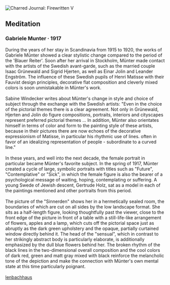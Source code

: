 <div class="artwork-of-the-day">
  <div class="container">
    <div class="img-wrapper">
      <img
        src="https://uploads7.wikiart.org/00437/images/gabriele-munter/1917sinnende.jpg!Large.jpg"
        alt="Charred Journal: Firewritten V" />
    </div>
    <div class="artwork-detail">
      <div class="artwork-origin"> 
        <h2 class="artwork-name">Meditation</h2>
        <h3 class="artist">
          Gabriele Munter
                    ·  1917
        </h3>
      </div>
      <p class="description">
        <span class="artwork-description-text ng-binding" ng-bind-html="viewModel.ArtworkOfTheDay.Description | unsafe">During the years of her stay in Scandinavia from 1915 to 1920, the works of Gabriele Münter showed a clear stylistic change compared to the period of the 'Blauer Reiter'. Soon after her arrival in Stockholm, Münter made contact with the artists of the Swedish avant-garde, such as the married couple Isaac Grünewald and Sigrid Hjerten, as well as Einar Jolin and Leander Engström. The influence of these Swedish pupils of Henri Matisse with their Fauvist design principles, decorative flat composition and cleverly mixed colors is soon unmistakable in Münter's work.<br><br>Sabine Windecker writes about Münter's change in style and choice of subject through the exchange with the Swedish artists: "Even in the choice of the pictorial themes there is a clear agreement. Not only in Grünewald, Hjerten and Jolin do figure compositions, portraits, interiors and cityscapes represent preferred pictorial themes ... In addition, Münter also orientates himself in terms of color and form to the painting style of these artists, because in their pictures there are now echoes of the decorative expressionism of Matisse, in particular his rhythmic use of lines. often in favor of an idealizing representation of people - subordinate to a curved line."<br><br>In these years, and well into the next decade, the female portrait in particular became Münter's favorite subject. In the spring of 1917, Münter created a cycle of large, symbolic portraits with titles such as "Future", "Contemplative" or "Sick", in which the female figure is also the bearer of a psychological message of waiting, hoping, contemplating or suffering. A young Swede of Jewish descent, Gertrude Holz, sat as a model in each of the paintings mentioned and other portraits from this period.<br><br>The picture of the "Sinnerden" shows her in a hermetically sealed room, the boundaries of which are cut on all sides by the low landscape format. She sits as a half-length figure, looking thoughtfully past the viewer, close to the front edge of the picture in front of a table with a still-life-like arrangement of flowers, apples and a lamp, which cuts off the pictorial space just as abruptly as the dark green upholstery and the opaque, partially curtained window directly behind it. The head of the "sensual", which in contrast to her strikingly abstract body is particularly elaborate, is additionally emphasized by the dull blue flowers behind her. The broken rhythm of the black lines in the two-dimensional overall composition and the cool colors of dark red, green and matt gray mixed with black reinforce the melancholic tone of the depiction and make the connection with Münter's own mental state at this time particularly poignant.<br><br><a target="_blank" href="https://www.lenbachhaus.de/en/discover/collection-online/detail/sinnende-30018327">lenbachhaus</a></span>
                        <div class="text-shadow-container" ng-show="showShadow" style=""></div>
      </p>
    </div>
  </div>

</div>
